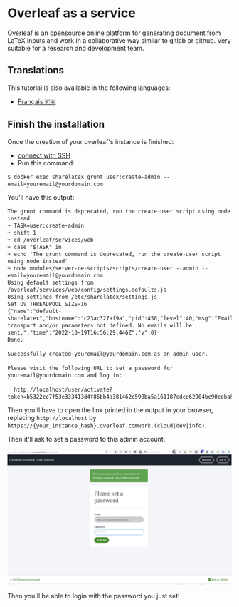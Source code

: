 # Overleaf as a service

[Overleaf](https://www.overleaf.com) is an opensource online platform for generating document from LaTeX inputs and work in a collaborative way similar to gitlab or github. Very suitable for a research and development team.

## Translations

This tutorial is also available in the following languages:
* [Français 🇫🇷](../translations/fr/tutorials/overleaf.md)

## Finish the installation

Once the creation of your overleaf's instance is finished:

* [connect with SSH](./ssh.md)
* Run this command:

```shell
$ docker exec sharelatex grunt user:create-admin --email=youremail@yourdomain.com
```

You'll have this output:

```shell
The grunt command is deprecated, run the create-user script using node instead
+ TASK=user:create-admin
+ shift 1
+ cd /overleaf/services/web
+ case "$TASK" in
+ echo 'The grunt command is deprecated, run the create-user script using node instead'
+ node modules/server-ce-scripts/scripts/create-user --admin --email=youremail@yourdomain.com
Using default settings from /overleaf/services/web/config/settings.defaults.js
Using settings from /etc/sharelatex/settings.js
Set UV_THREADPOOL_SIZE=16
{"name":"default-sharelatex","hostname":"c23ac327af9a","pid":450,"level":40,"msg":"Email transport and/or parameters not defined. No emails will be sent.","time":"2022-10-19T16:56:29.446Z","v":0}
Done.

Successfully created youremail@yourdomain.com as an admin user.

Please visit the following URL to set a password for youremail@yourdomain.com and log in:

  http://localhost/user/activate?token=b5322ce7f53e333413d4f86bb4a381462c590ba5a161187edce62904bc90ceba&user_id=63502c3dd762a601c22dc390
```

Then you'll have to open the link printed in the output in your browser, replacing `http://localhost` by `https://{your_instance_hash}.overleaf.comwork.(cloud|dev|info)`.


Then it'll ask to set a password to this admin account:

![overleaf_setup_project](../img/overleaf_setup_project.png)

Then you'll be able to login with the password you just set!
